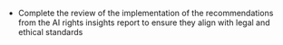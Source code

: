 - Complete the review of the implementation of the recommendations from the AI rights insights report to ensure they align with legal and ethical standards